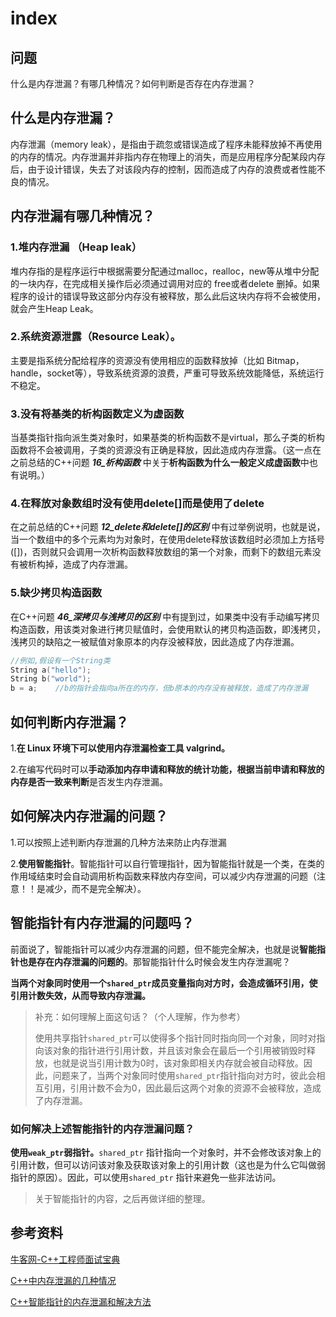 # index

## 问题

什么是内存泄漏？有哪几种情况？如何判断是否存在内存泄漏？

## 什么是内存泄漏？

内存泄漏（memory leak），是指由于疏忽或错误造成了程序未能释放掉不再使用的内存的情况。内存泄漏并非指内存在物理上的消失，而是应用程序分配某段内存后，由于设计错误，失去了对该段内存的控制，因而造成了内存的浪费或者性能不良的情况。

## 内存泄漏有哪几种情况？

### 1.堆内存泄漏 （Heap leak）

堆内存指的是程序运行中根据需要分配通过malloc，realloc，new等从堆中分配的一块内存，在完成相关操作后必须通过调用对应的 free或者delete 删掉。如果程序的设计的错误导致这部分内存没有被释放，那么此后这块内存将不会被使用，就会产生Heap Leak。

### 2.系统资源泄露（Resource Leak）。

主要是指系统分配给程序的资源没有使用相应的函数释放掉（比如 Bitmap，handle，socket等），导致系统资源的浪费，严重可导致系统效能降低，系统运行不稳定。

### 3.没有将基类的析构函数定义为虚函数

当基类指针指向派生类对象时，如果基类的析构函数不是virtual，那么子类的析构函数将不会被调用，子类的资源没有正确是释放，因此造成内存泄露。（这一点在之前总结的C++问题 _**16\_析构函数**_ 中关于**析构函数为什么一般定义成虚函数**中也有说明。）

### 4.在释放对象数组时没有使用delete\[\]而是使用了delete

在之前总结的C++问题 _**12\_delete和delete\[\]的区别**_ 中有过举例说明，也就是说，当一个数组中的多个元素均为对象时，在使用delete释放该数组时必须加上方括号\(\[\]\)，否则就只会调用一次析构函数释放数组的第一个对象，而剩下的数组元素没有被析构掉，造成了内存泄漏。

### 5.缺少拷贝构造函数

在C++问题 _**46\_深拷贝与浅拷贝的区别**_ 中有提到过，如果类中没有手动编写拷贝构造函数，用该类对象进行拷贝赋值时，会使用默认的拷贝构造函数，即浅拷贝，浅拷贝的缺陷之一被赋值对象原本的内存没被释放，因此造成了内存泄漏。

```cpp
//例如,假设有一个String类
String a("hello");
String b("world");
b = a;    //b的指针会指向a所在的内存，但b原本的内存没有被释放，造成了内存泄漏
```

## 如何判断内存泄漏？

1.**在 Linux 环境下可以使用内存泄漏检查工具 valgrind。**

2.在编写代码时可以**手动添加内存申请和释放的统计功能，根据当前申请和释放的内存是否一致来判断**是否发生内存泄漏。

## 如何解决内存泄漏的问题？

1.可以按照上述判断内存泄漏的几种方法来防止内存泄漏

2.**使用智能指针**。智能指针可以自行管理指针，因为智能指针就是一个类，在类的作用域结束时会自动调用析构函数来释放内存空间，可以减少内存泄漏的问题（注意！！是减少，而不是完全解决）。

## 智能指针有内存泄漏的问题吗？

前面说了，智能指针可以减少内存泄漏的问题，但不能完全解决，也就是说**智能指针也是存在内存泄漏的问题的**。那智能指针什么时候会发生内存泄漏呢？

**当两个对象同时使用一个`shared_ptr`成员变量指向对方时，会造成循环引用，使引用计数失效，从而导致内存泄漏。**

> 补充：如何理解上面这句话？（个人理解，作为参考）
>
> 使用共享指针`shared_ptr`可以使得多个指针同时指向同一个对象，同时对指向该对象的指针进行引用计数，并且该对象会在最后一个引用被销毁时释放，也就是说当引用计数为0时，该对象即相关内存就会被自动释放。因此，问题来了，当两个对象同时使用`shared_ptr`指针指向对方时，彼此会相互引用，引用计数不会为0，因此最后这两个对象的资源不会被释放，造成了内存泄漏。

### 如何解决上述智能指针的内存泄漏问题？

**使用`weak_ptr`弱指针。**`shared_ptr` 指针指向一个对象时，并不会修改该对象上的引用计数，但可以访问该对象及获取该对象上的引用计数（这也是为什么它叫做弱指针的原因）。因此，可以使用`shared_ptr` 指针来避免一些非法访问。

> 关于智能指针的内容，之后再做详细的整理。

## 参考资料

[牛客网-C++工程师面试宝典](https://www.nowcoder.com/tutorial/93/8f140fa03c084299a77459dc4be31c95)

[C++中内存泄漏的几种情况](https://www.cnblogs.com/zzdbullet/p/10478744.html)

[C++智能指针的内存泄漏和解决方法](https://blog.csdn.net/qq_40261882/article/details/100751480)

